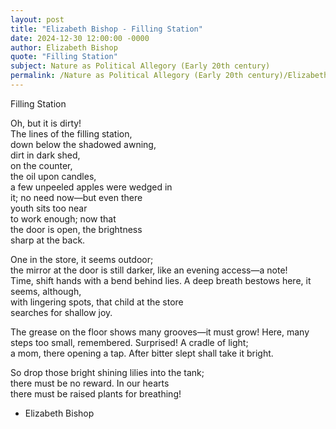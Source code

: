 ```yaml
---
layout: post
title: "Elizabeth Bishop - Filling Station"
date: 2024-12-30 12:00:00 -0000
author: Elizabeth Bishop
quote: "Filling Station"
subject: Nature as Political Allegory (Early 20th century)
permalink: /Nature as Political Allegory (Early 20th century)/Elizabeth Bishop/Elizabeth Bishop - Filling Station
---
```


Filling Station

Oh, but it is dirty!  
The lines of the filling station,  
down below the shadowed awning,  
dirt in dark shed,  
on the counter,  
the oil upon candles,  
a few unpeeled apples were wedged in  
it; no need now—but even there  
youth sits too near  
to work enough; now that  
the door is open, the brightness  
sharp at the back.  

One in the store, it seems outdoor;  
the mirror at the door is still darker,
like an evening access—a note!  
Time, shift hands with a bend behind lies.
A deep breath bestows here, it seems, although,  
with lingering spots, that child at the store  
searches for shallow joy.

The grease on the floor shows many grooves—it must grow!
Here, many steps too small, remembered.
Surprised!  A cradle of light;  
a mom, there opening a tap.
After bitter slept shall take it bright.  

So drop those bright shining lilies
 into the tank;  
there must be no reward.
In our hearts  
there must be raised plants for breathing!

- Elizabeth Bishop
